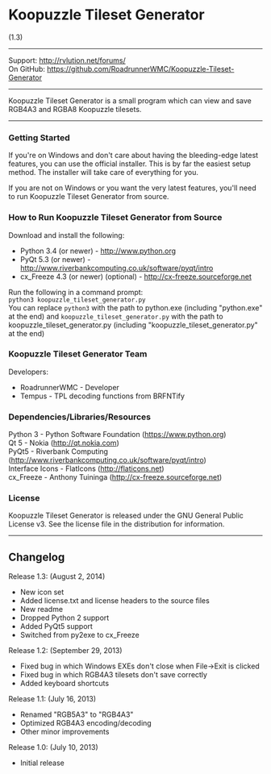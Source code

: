 # Koopuzzle Tileset Generator
(1.3)

----------------------------------------------------------------

Support:   http://rvlution.net/forums/  
On GitHub: https://github.com/RoadrunnerWMC/Koopuzzle-Tileset-Generator  

----------------------------------------------------------------

Koopuzzle Tileset Generator is a small program which can view and save RGB4A3 and RGBA8 Koopuzzle tilesets.  

----------------------------------------------------------------

### Getting Started

If you're on Windows and don't care about having the bleeding-edge latest features, you can use the official installer. This is by far the easiest setup method. The installer will take care of everything for you.

If you are not on Windows or you want the very latest features, you'll need to run Koopuzzle Tileset Generator from source.


### How to Run Koopuzzle Tileset Generator from Source

Download and install the following:
 * Python 3.4 (or newer) - http://www.python.org
 * PyQt 5.3 (or newer) - http://www.riverbankcomputing.co.uk/software/pyqt/intro
 * cx_Freeze 4.3 (or newer) (optional) - http://cx-freeze.sourceforge.net

Run the following in a command prompt:  
`python3 koopuzzle_tileset_generator.py`  
You can replace `python3` with the path to python.exe (including "python.exe" at the end) and `koopuzzle_tileset_generator.py` with the path to koopuzzle_tileset_generator.py (including "koopuzzle_tileset_generator.py" at the end)


### Koopuzzle Tileset Generator Team

Developers:
 * RoadrunnerWMC - Developer
 * Tempus - TPL decoding functions from BRFNTify

### Dependencies/Libraries/Resources

Python 3 - Python Software Foundation (https://www.python.org)  
Qt 5 - Nokia (http://qt.nokia.com)  
PyQt5 - Riverbank Computing (http://www.riverbankcomputing.co.uk/software/pyqt/intro)  
Interface Icons - FlatIcons (http://flaticons.net)  
cx_Freeze - Anthony Tuininga (http://cx-freeze.sourceforge.net)


### License

Koopuzzle Tileset Generator is released under the GNU General Public License v3.
See the license file in the distribution for information.

----------------------------------------------------------------

## Changelog

Release 1.3: (August 2, 2014)
 * New icon set
 * Added license.txt and license headers to the source files
 * New readme
 * Dropped Python 2 support
 * Added PyQt5 support
 * Switched from py2exe to cx_Freeze

 Release 1.2: (September 29, 2013)
 * Fixed bug in which Windows EXEs don't close when
   File->Exit is clicked
 * Fixed bug in which RGB4A3 tilesets don't save correctly
 * Added keyboard shortcuts

Release 1.1: (July 16, 2013)
 * Renamed "RGB5A3" to "RGB4A3"
 * Optimized RGB4A3 encoding/decoding
 * Other minor improvements

Release 1.0: (July 10, 2013)
 * Initial release
